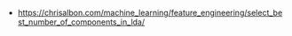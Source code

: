 - https://chrisalbon.com/machine_learning/feature_engineering/select_best_number_of_components_in_lda/